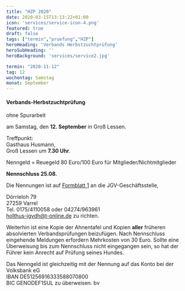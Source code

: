 ```yaml
---
title: "HZP 2020"
date: 2020-03-15T13:13:22+01:00
icon: 'services/service-icon-4.png'
featured: true
draft: false
tags: ["termin","pruefung","HZP"]
heroHeading: 'Verbands Herbstzuchtprüfung'
heroSubHeading: ''
heroBackground: 'services/service2.jpg'

termin: "2020-11-12"
tag: 12
wochentag: Samstag
monat: September
---
```


#### Verbands-Herbstzuchtprüfung 
ohne Spurarbeit

am Samstag, den **12. September** in Groß Lessen.  

Treffpunkt:  
Gasthaus Husmann,  
Groß Lessen um **7.30 Uhr**.  

Nenngeld = Reuegeld 80 Euro/100 Euro für Mitglieder/Nichtmitglieder  

**Nennschluss 25.08.**

Die Nennungen ist auf [Formblatt 1](https://www.jghv.de/images/Dokumente/2019/formblatt_1_2019_1.pdf) an die JGV-Geschäftsstelle, 

Dörrieloh 79  
27259 Varrel  
Tel. 0175/4110058 oder 04274/963961  
holthus-jgvdh@t-online.de zu richten.


Weiterhin ist eine Kopie der Ahnentafel und Kopien **aller** früheren absolvierten Verbandsprüfungen beizufügen. 
Nach Nennschluss eingehende Meldungen erfordern Mehrkosten von 30 Euro.
Sollte eine Überweisung bis zum Nennschluss nicht eingegangen sein, so hat der Führer kein Anrecht auf Prüfung seines Hundes.

Das Nenngeld ist gleichzeitig mit der Nennung auf das Konto bei der Volksbank eG  
IBAN DE51256916333588070800  
BIC GENODEF1SUL zu überweisen. 
bv